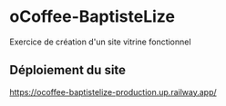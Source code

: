 # oCoffee-BaptisteLize

Exercice de création d'un site vitrine fonctionnel

## Déploiement du site

https://ocoffee-baptistelize-production.up.railway.app/
